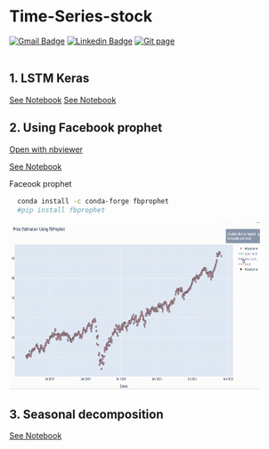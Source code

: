# Time-Series-stock

[![Gmail Badge](https://img.shields.io/badge/Gmail-d14836?style=flat-square&logo=Gmail&logoColor=white&link=mailto:reejugn.kim@gmail.com)](mailto:reejung.kim@gmail.com) 
[![Linkedin Badge](https://img.shields.io/badge/-LinkedIn-blue?style=flat-square&logo=Linkedin&logoColor=white&link=www.linkedin.com/in/reejungkim/)](https://www.linkedin.com/in/reejungkim/) 
[![Git page](http://img.shields.io/badge/-Portfolio-black?style=flat-square&logo=github&link=https://reejungkim.github.io/)](https://reejungkim.github.io/)
<br></br>


## 1. LSTM Keras
[See Notebook](AAPL.ipynb)
[See Notebook](forecasting%20stock%20price%20using%20keras.ipynb)


## 2. Using Facebook prophet
[Open with nbviewer](https://nbviewer.org/github/reejungkim/Time-Series-stock/blob/master/forecasting%20stock%20price%20using%20fbprophet.ipynb)

[See Notebook](forecasting%20stock%20price%20using%20fbprophet.ipynb)


Faceook prophet
```sh
  conda install -c conda-forge fbprophet
  #pip install fbprophet
```

   <img src="interactive_time_series.gif" height="300" width="450">


## 3. Seasonal decomposition
[See Notebook](seasonal%20decomposition.ipynb)


